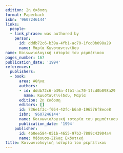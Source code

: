 ```yaml
---
edition: 2η έκδοση
format: Paperback
isbn: '9607246144'
links:
  people:
  - link_phrase: was authored by
    person:
      id: dddb72c6-b39a-4fb1-ac70-1fcd0b098a29
      name: Μαρία Κωνσταντινίδου
name: Κοινωνιολογική ιστορία του ρεμπέτικου
pages_number: 167
publication_date: '1994'
references:
  publishers:
  - book:
      area: Αθήνα
      authors:
      - id: dddb72c6-b39a-4fb1-ac70-1fcd0b098a29
        name: Κωνσταντινίδου, Μαρία
      edition: 2η έκδοση
      editors: []
      id: 736e1f3c-f054-42fc-b6a0-196576f8ece8
      isbn: '9607246144'
      name: Κοινωνιολογική ιστορία του ρεμπέτικου
      publication_date: '1994'
    publisher:
      id: 4b0ee584-051b-4655-97b3-7889c43904a4
      name: Μέδουσα-Σέλας Εκδοτική
title: Κοινωνιολογική ιστορία του ρεμπέτικου
---
```


